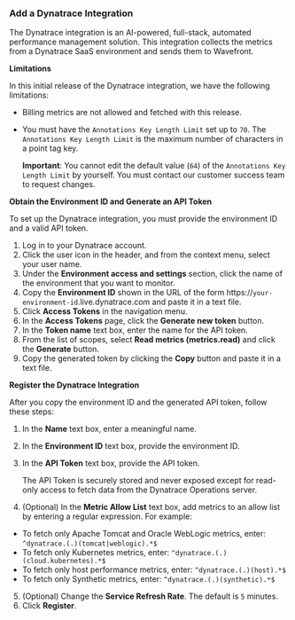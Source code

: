 ### Add a Dynatrace Integration

The Dynatrace integration is an AI-powered, full-stack, automated performance management solution. This integration collects the metrics from a Dynatrace SaaS environment and sends them to Wavefront.

**Limitations**

In this initial release of the Dynatrace integration, we have the following limitations:

* Billing metrics are not allowed and fetched with this release.
* You must have the <code>Annotations Key Length Limit</code> set up to <code>70</code>. The <code>Annotations Key Length Limit</code> is the maximum number of characters in a point tag key.

  **Important**: You cannot edit the default value (<code>64</code>) of the <code>Annotations Key Length Limit</code> by yourself. You must contact our customer success team to request changes.

**Obtain the Environment ID and Generate an API Token**

To set up the Dynatrace integration, you must provide the environment ID and a valid API token. 

1. Log in to your Dynatrace account.
2. Click the user icon in the header, and from the context menu, select your user name.
3. Under the **Environment access and settings** section, click the name of the environment that you want to monitor.
4. Copy the **Environment ID** shown in the URL of the form https://<code>your-environment-id</code>.live.dynatrace.com and paste it in a text file. 
5. Click **Access Tokens** in the navigation menu.
6. In the **Access Tokens** page, click the **Generate new token** button.
7. In the **Token name** text box, enter the name for the API token.
8. From the list of scopes, select **Read metrics (metrics.read)** and click the **Generate** button.
9. Copy the generated token by clicking the **Copy** button and paste it in a text file.

**Register the Dynatrace Integration**

After you copy the environment ID and the generated API token, follow these steps:

1. In the **Name** text box, enter a meaningful name.
2. In the **Environment ID** text box, provide the environment ID.
3. In the **API Token** text box, provide the API token.
  
   The API Token is securely stored and never exposed except for read-only access to fetch data from the Dynatrace Operations server.
   
4. (Optional) In the **Metric Allow List** text box, add metrics to an allow list by entering a regular expression. For example:
* To fetch only Apache Tomcat and Oracle WebLogic metrics, enter: <code>^dynatrace.(.)(tomcat|weblogic).*$</code>
* To fetch only Kubernetes metrics, enter: <code>^dynatrace.(.)(cloud.kubernetes).*$</code>
* To fetch only host performance metrics, enter: <code>^dynatrace.(.)(host).*$</code>
* To fetch only Synthetic metrics, enter: <code>^dynatrace.(.)(synthetic).*$</code>
5. (Optional) Change the **Service Refresh Rate**. The default is `5` minutes.
6. Click **Register**.
